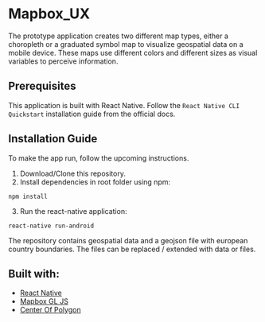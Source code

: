 # Mapbox_UX

The prototype application creates two different map types, either a choropleth or a graduated symbol map to visualize geospatial data on a mobile device. These maps use different colors and different sizes as visual variables to perceive information. 

## Prerequisites

This application is built with React Native. Follow the `React Native CLI Quickstart` installation guide from the official docs.

## Installation Guide

To make the app run, follow the upcoming instructions.

1. Download/Clone this repository.
2. Install dependencies in root folder using npm:
```
npm install
```
3. Run the react-native application:
```
react-native run-android
```

The repository contains geospatial data and a geojson file with european country boundaries. The files can be replaced / extended with data or files.

## Built with:
- [React Native](https://reactnative.dev)
- [Mapbox GL JS](https://github.com/rnmapbox/maps)
- [Center Of Polygon](https://github.com/mapbox/polylabel)
